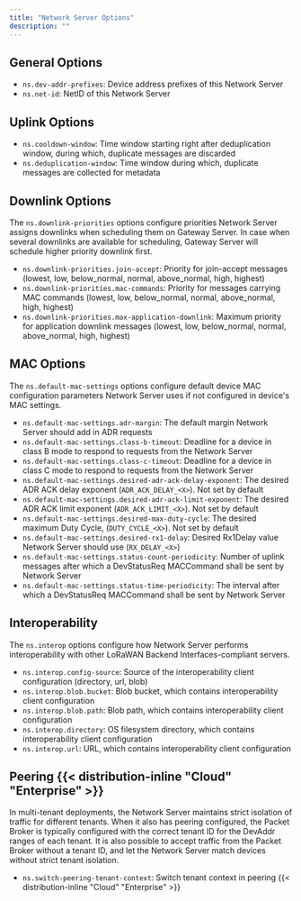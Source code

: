 ```yaml
---
title: "Network Server Options"
description: ""
---
```


## General Options

- `ns.dev-addr-prefixes`: Device address prefixes of this Network Server
- `ns.net-id`: NetID of this Network Server

## Uplink Options

- `ns.cooldown-window`: Time window starting right after deduplication window, during which, duplicate messages are discarded
- `ns.deduplication-window`: Time window during which, duplicate messages are collected for metadata

## Downlink Options

The `ns.downlink-priorities` options configure priorities Network Server assigns downlinks when scheduling them on Gateway Server. In case when several downlinks are available for scheduling, Gateway Server will schedule higher priority downlink first.

- `ns.downlink-priorities.join-accept`: Priority for join-accept messages (lowest, low, below_normal, normal, above_normal, high, highest)
- `ns.downlink-priorities.mac-commands`: Priority for messages carrying MAC commands (lowest, low, below_normal, normal, above_normal, high, highest)
- `ns.downlink-priorities.max-application-downlink`: Maximum priority for application downlink messages (lowest, low, below_normal, normal, above_normal, high, highest)

## MAC Options

The `ns.default-mac-settings` options configure default device MAC configuration parameters Network Server uses if not configured in device's MAC settings.

- `ns.default-mac-settings.adr-margin`: The default margin Network Server should add in ADR requests
- `ns.default-mac-settings.class-b-timeout`: Deadline for a device in class B mode to respond to requests from the Network Server
- `ns.default-mac-settings.class-c-timeout`: Deadline for a device in class C mode to respond to requests from the Network Server
- `ns.default-mac-settings.desired-adr-ack-delay-exponent`: The desired ADR ACK delay exponent (`ADR_ACK_DELAY_<X>`). Not set by default
- `ns.default-mac-settings.desired-adr-ack-limit-exponent`: The desired ADR ACK limit exponent (`ADR_ACK_LIMIT_<X>`). Not set by default
- `ns.default-mac-settings.desired-max-duty-cycle`: The desired maximum Duty Cycle, (`DUTY_CYCLE_<X>`). Not set by default
- `ns.default-mac-settings.desired-rx1-delay`: Desired Rx1Delay value Network Server should use (`RX_DELAY_<X>`)
- `ns.default-mac-settings.status-count-periodicity`: Number of uplink messages after which a DevStatusReq MACCommand shall be sent by Network Server
- `ns.default-mac-settings.status-time-periodicity`: The interval after which a DevStatusReq MACCommand shall be sent by Network Server


## Interoperability

The `ns.interop` options configure how Network Server performs interoperability with other LoRaWAN Backend Interfaces-compliant servers.

- `ns.interop.config-source`: Source of the interoperability client configuration (directory, url, blob)
- `ns.interop.blob.bucket`: Blob bucket, which contains interoperability client configuration
- `ns.interop.blob.path`: Blob path, which contains interoperability client configuration
- `ns.interop.directory`: OS filesystem directory, which contains interoperability client configuration
- `ns.interop.url`: URL, which contains interoperability client configuration

## Peering {{< distribution-inline "Cloud" "Enterprise" >}}

In multi-tenant deployments, the Network Server maintains strict isolation of traffic for different tenants. When it also has peering configured, the Packet Broker is typically configured with the correct tenant ID for the DevAddr ranges of each tenant. It is also possible to accept traffic from the Packet Broker without a tenant ID, and let the Network Server match devices without strict tenant isolation.

- `ns.switch-peering-tenant-context`: Switch tenant context in peering {{< distribution-inline "Cloud" "Enterprise" >}}
